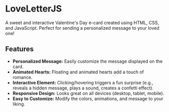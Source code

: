 # LoveLetterJS

A sweet and interactive Valentine's Day e-card created using HTML, CSS, and JavaScript.  Perfect for sending a personalized message to your loved one!

## Features

* **Personalized Message:** Easily customize the message displayed on the card.
* **Animated Hearts:**  Floating and animated hearts add a touch of romance.
* **Interactive Element:**  Clicking/hovering triggers a fun surprise (e.g., reveals a hidden message, plays a sound, creates a confetti effect).
* **Responsive Design:**  Looks great on all devices (desktop, tablet, mobile).
* **Easy to Customize:**  Modify the colors, animations, and message to your liking.

